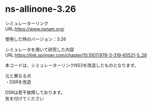 # ns-allinone-3.26

シミュレーターリンク  
URL:https://www.nsnam.org/

使用した時のバージョン：3.26

シミュレータを用いて研究した内容  
URL:https://link.springer.com/chapter/10.1007/978-3-319-65521-5_28

本コードは、シミュレーターリンクNS3を改造したものとなります。

元と異なる点  
・DSRを改造

DSRは若干故障しております。  
気を付けてください

